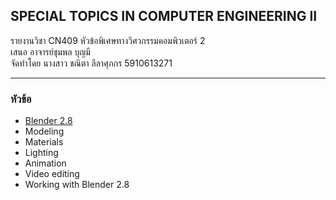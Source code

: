 ## SPECIAL TOPICS IN COMPUTER ENGINEERING II

รายงานวิชา CN409 หัวข้อพิเศษทางวิศวกรรมคอมพิวเตอร์ 2  
เสนอ อาจารย์ชุมพล บุญมี  
จัดทำโดย นางสาว ชณิตา ลีลาศุภกร 5910613271  

-------------
### หัวข้อ
- [Blender 2.8](https://github.com/chalylapis/CN409/tree/master/project/Blender2.8)
- Modeling
- Materials
- Lighting
- Animation
- Video editing
- Working with Blender 2.8
